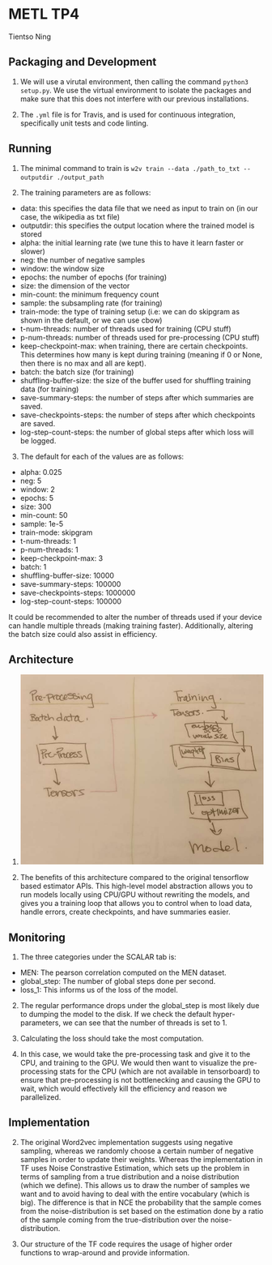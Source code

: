 # METL TP4
Tientso Ning

## Packaging and Development
1. We will use a virutal environment, then calling the command `python3 setup.py`. We use the virtual environment to isolate the packages and make sure that this does not interfere with our previous installations.

2. The `.yml` file is for Travis, and is used for continuous integration, specifically unit tests and code linting.

## Running
1. The minimal command to train is `w2v train --data ./path_to_txt --outputdir ./output_path`

2. The training parameters are as follows:
  * data: this specifies the data file that we need as input to train on (in our
  case, the wikipedia as txt file)
  * outputdir: this specifies the output location where the trained model is
  stored
  * alpha: the initial learning rate (we tune this to have it learn faster or
  slower)
  * neg: the number of negative samples
  * window: the window size
  * epochs: the number of epochs (for training)
  * size: the dimension of the vector
  * min-count: the minimum frequency count
  * sample: the subsampling rate (for training)
  * train-mode: the type of training setup (i.e: we can do skipgram as shown in the default, or we can use cbow)
  * t-num-threads: number of threads used for training (CPU stuff)
  * p-num-threads: number of threads used for pre-processing (CPU stuff)
  * keep-checkpoint-max: when training, there are certain checkpoints. This determines how many is kept during training (meaning if 0 or None, then there is no max and all are kept).
  * batch: the batch size (for training)
  * shuffling-buffer-size: the size of the buffer used for shuffling training data (for training)
  * save-summary-steps: the number of steps after which summaries are saved.
  * save-checkpoints-steps: the number of steps after which checkpoints are saved.
  * log-step-count-steps: the number of global steps after which loss will be logged.

3. The default for each of the values are as follows:
  * alpha: 0.025
  * neg: 5
  * window: 2
  * epochs: 5
  * size: 300
  * min-count: 50
  * sample: 1e-5
  * train-mode: skipgram
  * t-num-threads: 1
  * p-num-threads: 1
  * keep-checkpoint-max: 3
  * batch: 1
  * shuffling-buffer-size: 10000
  * save-summary-steps: 100000
  * save-checkpoints-steps: 1000000
  * log-step-count-steps: 100000

It could be recommended to alter the number of threads used if your device can handle multiple threads (making training faster). Additionally, altering the batch size could also assist in efficiency.


## Architecture
1. ![architecture](architecture.jpg)

2. The benefits of this architecture compared to the original tensorflow based estimator APIs. This high-level model abstraction allows you to run models locally using CPU/GPU without rewriting the models, and gives you a training loop that allows you to control when to load data, handle errors, create checkpoints, and have summaries easier.

## Monitoring
1. The three categories under the SCALAR tab is:
* MEN: The pearson correlation computed on the MEN dataset.
* global_step: The number of global steps done per second.
* loss_1: This informs us of the loss of the model.

2. The regular performance drops under the global_step is most likely due to dumping the model to the disk. If we check the default hyper-parameters, we can see that the number of threads is set to 1.

3. Calculating the loss should take the most computation.

4. In this case, we would take the pre-processing task and give it to the CPU, and training to the GPU. We would then want to visualize the pre-processing stats for the CPU (which are not available in tensorboard) to ensure that pre-processing is not bottlenecking and causing the GPU to wait, which would effectively kill the efficiency and reason we parallelized.

## Implementation
2. The original Word2vec implementation suggests using negative sampling, whereas we randomly choose a certain number of negative samples in order to update their weights. Whereas the implementation in TF uses Noise Constrastive Estimation, which sets up the problem in terms of sampling from a true distribution and a noise distribution (which we define). This allows us to draw the number of samples we want and to avoid having to deal with the entire vocabulary (which is big). The difference is that in NCE the probability that the sample comes from the noise-distribution is set based on the estimation done by a ratio of the sample coming from the true-distribution over the noise-distribution.

3. Our structure of the TF code requires the usage of higher order functions to wrap-around and provide information.
